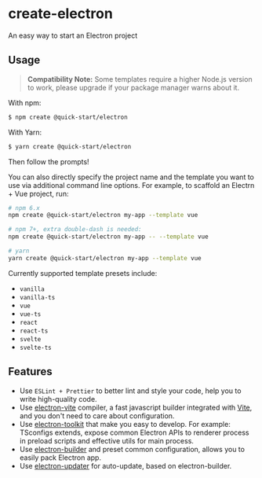 # create-electron

An easy way to start an Electron project

## Usage

> **Compatibility Note:**
> Some templates require a higher Node.js version to work, please upgrade if your package manager warns about it.

With npm:

```bash
$ npm create @quick-start/electron
```

With Yarn:

```bash
$ yarn create @quick-start/electron
```

Then follow the prompts!

You can also directly specify the project name and the template you want to use via additional command line options. For example, to scaffold an Electrn + Vue project, run:

```bash
# npm 6.x
npm create @quick-start/electron my-app --template vue

# npm 7+, extra double-dash is needed:
npm create @quick-start/electron my-app -- --template vue

# yarn
yarn create @quick-start/electron my-app --template vue
```

Currently supported template presets include:

- `vanilla`
- `vanilla-ts`
- `vue`
- `vue-ts`
- `react`
- `react-ts`
- `svelte`
- `svelte-ts`

## Features

- Use `ESLint + Prettier` to better lint and style your code, help you to write high-quality code.
- Use [electron-vite](https://github.com/alex8088/electron-vite) compiler, a fast javascript builder integrated with [Vite](https://vitejs.dev), and you don't need to care about configuration.
- Use [electron-toolkit](https://github.com/alex8088/electron-toolkit) that make you easy to develop. For example: TSconfigs extends, expose common Electron APIs to renderer process in preload scripts and effective utils for main process.
- Use [electron-builder](https://www.electron.build) and preset common configuration, allows you to easily pack Electron app.
- Use [electron-updater](https://www.electron.build) for auto-update, based on electron-builder.
